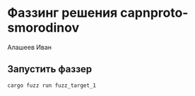 # Фаззинг решения capnproto-smorodinov

Алашеев Иван

## Запустить фаззер

```bash
cargo fuzz run fuzz_target_1
```
